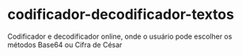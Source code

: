 # codificador-decodificador-textos
Codificador e decodificador online, onde o usuário pode escolher os métodos Base64 ou Cifra de César
